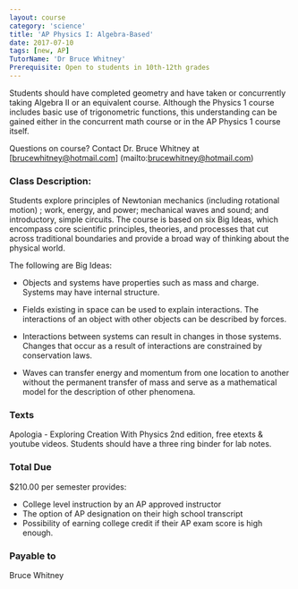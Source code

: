 ```yaml
---
layout: course
category: 'science'
title: 'AP Physics I: Algebra-Based'
date: 2017-07-10
tags: [new, AP]
TutorName: 'Dr Bruce Whitney'
Prerequisite: Open to students in 10th-12th grades
---
```


Students should have completed geometry and have taken or concurrently taking Algebra II or an equivalent course. Although the Physics 1 course includes basic use of trigonometric functions, this understanding can be gained either in the concurrent math course or in the AP Physics 1 course itself.

Questions on course? Contact Dr. Bruce Whitney at [brucewhitney@hotmail.com] (mailto:brucewhitney@hotmail.com)

### Class Description:

Students explore principles of Newtonian mechanics (including rotational motion) ; work, energy, and power; mechanical waves and sound; and introductory, simple circuits. The course is based on six Big Ideas, which encompass core scientific principles, theories, and processes that cut across traditional boundaries and provide a broad way of thinking about the physical world.

The following are Big Ideas: 

* Objects and systems have properties such as mass and charge. Systems may have internal structure.* Fields existing in space can be used to explain interactions. The interactions of an object with other objects can be described by forces.* Interactions between systems can result in changes in those systems. Changes that occur as a result of interactions are constrained by conservation laws.* Waves can transfer energy and momentum from one location to another without the permanent transfer of mass and serve as a mathematical model for the description of other phenomena.

### Texts
Apologia - Exploring Creation With Physics 2nd edition, free etexts & youtube videos. Students should have a three ring binder for lab notes.

### Total Due
$210.00 per semester provides:
* College level instruction by an AP approved instructor* The option of AP designation on their high school transcript* Possibility of earning college credit if their AP exam score is high enough.
### Payable to
Bruce Whitney